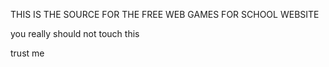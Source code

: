 THIS IS THE SOURCE FOR THE FREE WEB GAMES FOR SCHOOL WEBSITE

you really should not touch this

trust me
